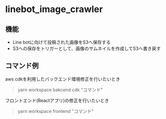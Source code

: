 # linebot_image_crawler

## 機能
- Line botに向けて投稿された画像をS3へ保存する
- S3への保存をトリガーとして、画像のサムネイルを作成してS3へ書き戻す

## コマンド例

aws cdkを利用したバックエンド環境修正を行いたいとき
> yarn workspace bakcend cdk "コマンド"

フロントエンド(Reactアプリ)の修正を行いたいとき
> yarn workspace frontend "コマンド"